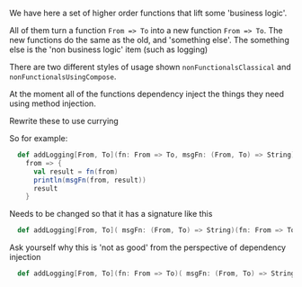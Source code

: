 We have here a set of higher order functions that lift some 'business logic'.

All of them turn a function `From => To` into a new function `From => To`. The
new functions do the same as the old, and 'something else'. The something else
is the 'non business logic' item (such as logging)

There are two different styles of usage shown `nonFunctionalsClassical` and `nonFunctionalsUsingCompose`. 

At the moment all of the functions dependency inject the things they need
using method injection.

Rewrite these to use currying

So for example:

```scala
  def addLogging[From, To](fn: From => To, msgFn: (From, To) => String): From => To =
    from => {
      val result = fn(from)
      println(msgFn(from, result))
      result
    }

```
Needs to be changed so that it has a signature like this
```scala
  def addLogging[From, To]( msgFn: (From, To) => String)(fn: From => To): From => To 
```

Ask yourself why this is 'not as good' from the perspective of dependency injection 
```scala
  def addLogging[From, To](fn: From => To)( msgFn: (From, To) => String): From => To 
```
